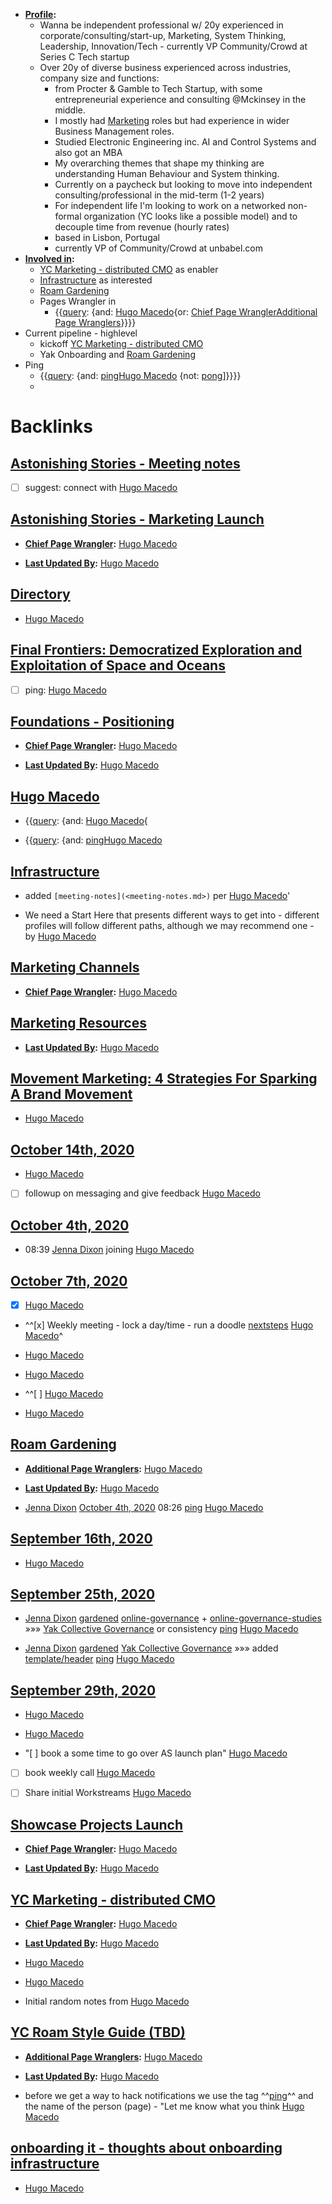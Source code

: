 - **[Profile](<Profile.md>):**
    - Wanna be independent professional w/ 20y experienced in corporate/consulting/start-up, Marketing, System Thinking, Leadership, Innovation/Tech - currently VP Community/Crowd at Series C Tech startup
    - Over 20y of diverse business experienced across industries, company size and functions:
        - from Procter & Gamble to Tech Startup, with some entrepreneurial experience and consulting @Mckinsey in the middle.
        - I mostly had [Marketing](<Marketing.md>) roles but had experience in wider Business Management roles.
        - Studied Electronic Engineering inc. AI and Control Systems and also got an MBA
        - My overarching themes that shape my thinking are understanding Human Behaviour and System thinking. 
        - Currently on a paycheck but looking to move into independent consulting/professional in the mid-term (1-2 years)
        - For independent life I'm looking to work on a networked non-formal organization (YC looks like a possible model) and to decouple time from revenue (hourly rates)
        - based in Lisbon, Portugal
        - currently VP of Community/Crowd at unbabel.com 
- **[Involved in](<Involved in.md>):** 
    - [YC Marketing - distributed CMO](<YC Marketing - distributed CMO.md>) as enabler
    - [Infrastructure](<Infrastructure.md>) as interested 
    - [Roam Gardening](<Roam Gardening.md>)
    - Pages Wrangler in
        - {{[query](<query.md>): {and: [Hugo Macedo](<Hugo Macedo.md>){or: [Chief Page Wrangler](<Chief Page Wrangler.md>)[Additional Page Wranglers](<Additional Page Wranglers.md>)}}}}
- Current pipeline - highlevel
    - kickoff [YC Marketing - distributed CMO](<YC Marketing - distributed CMO.md>)
    - Yak Onboarding and [Roam Gardening](<Roam Gardening.md>)
- Ping
    - {{[query](<query.md>): {and: [ping](<ping.md>)[Hugo Macedo](<Hugo Macedo.md>) {not: [pong](<pong.md>)]}}}}
    - 

# Backlinks
## [Astonishing Stories -  Meeting notes](<Astonishing Stories -  Meeting notes.md>)
- [ ] suggest: connect with [Hugo Macedo](<Hugo Macedo.md>)

## [Astonishing Stories - Marketing Launch](<Astonishing Stories - Marketing Launch.md>)
- **[Chief Page Wrangler](<Chief Page Wrangler.md>):** [Hugo Macedo](<Hugo Macedo.md>)

- **[Last Updated By](<Last Updated By.md>):** [Hugo Macedo](<Hugo Macedo.md>)

## [Directory](<Directory.md>)
- [Hugo Macedo](<Hugo Macedo.md>)

## [Final Frontiers: Democratized Exploration and Exploitation of Space and Oceans](<Final Frontiers: Democratized Exploration and Exploitation of Space and Oceans.md>)
- [ ] ping: [Hugo Macedo](<Hugo Macedo.md>)

## [Foundations - Positioning](<Foundations - Positioning.md>)
- **[Chief Page Wrangler](<Chief Page Wrangler.md>):** [Hugo Macedo](<Hugo Macedo.md>)

- **[Last Updated By](<Last Updated By.md>):** [Hugo Macedo](<Hugo Macedo.md>)

## [Hugo Macedo](<Hugo Macedo.md>)
- {{[query](<query.md>): {and: [Hugo Macedo](<Hugo Macedo.md>){

- {{[query](<query.md>): {and: [ping](<ping.md>)[Hugo Macedo](<Hugo Macedo.md>)

## [Infrastructure](<Infrastructure.md>)
- added `[meeting-notes](<meeting-notes.md>)` per [Hugo Macedo](<Hugo Macedo.md>)'

- We need a Start Here that presents different ways to get into - different profiles will follow different paths, although we may recommend one - by [Hugo Macedo](<Hugo Macedo.md>)

## [Marketing Channels](<Marketing Channels.md>)
- **[Chief Page Wrangler](<Chief Page Wrangler.md>):** [Hugo Macedo](<Hugo Macedo.md>)

## [Marketing Resources](<Marketing Resources.md>)
- **[Last Updated By](<Last Updated By.md>):** [Hugo Macedo](<Hugo Macedo.md>)

## [Movement Marketing: 4 Strategies For Sparking A Brand Movement](<Movement Marketing: 4 Strategies For Sparking A Brand Movement.md>)
- [Hugo Macedo](<Hugo Macedo.md>)

## [October 14th, 2020](<October 14th, 2020.md>)
- [Hugo Macedo](<Hugo Macedo.md>)

- [ ] followup on messaging and give feedback [Hugo Macedo](<Hugo Macedo.md>)

## [October 4th, 2020](<October 4th, 2020.md>)
- 08:39 [Jenna Dixon](<Jenna Dixon.md>) joining [Hugo Macedo](<Hugo Macedo.md>)

## [October 7th, 2020](<October 7th, 2020.md>)
- [x] [Hugo Macedo](<Hugo Macedo.md>)

- ^^[x] Weekly meeting - lock a day/time - run a doodle [nextsteps](<nextsteps.md>) [Hugo Macedo](<Hugo Macedo.md>)^

- [Hugo Macedo](<Hugo Macedo.md>)

- [Hugo Macedo](<Hugo Macedo.md>)

- ^^[ ] [Hugo Macedo](<Hugo Macedo.md>)

- [Hugo Macedo](<Hugo Macedo.md>)

## [Roam Gardening](<Roam Gardening.md>)
- **[Additional Page Wranglers](<Additional Page Wranglers.md>):** [Hugo Macedo](<Hugo Macedo.md>)

- **[Last Updated By](<Last Updated By.md>):** [Hugo Macedo](<Hugo Macedo.md>)

- [Jenna Dixon](<Jenna Dixon.md>) [October 4th, 2020](<October 4th, 2020.md>) 08:26 [ping](<ping.md>) [Hugo Macedo](<Hugo Macedo.md>)

## [September 16th, 2020](<September 16th, 2020.md>)
- [Hugo Macedo](<Hugo Macedo.md>)

## [September 25th, 2020](<September 25th, 2020.md>)
- [Jenna Dixon](<Jenna Dixon.md>) [gardened](<gardened.md>) [online-governance](<online-governance.md>) + [online-governance-studies](<online-governance-studies.md>) »»» [Yak Collective Governance](<Yak Collective Governance.md>) or consistency [ping](<ping.md>) [Hugo Macedo](<Hugo Macedo.md>)

- [Jenna Dixon](<Jenna Dixon.md>) [gardened](<gardened.md>) [Yak Collective Governance](<Yak Collective Governance.md>) »»» added [template/header](<template/header.md>) [ping](<ping.md>) [Hugo Macedo](<Hugo Macedo.md>)

## [September 29th, 2020](<September 29th, 2020.md>)
- [Hugo Macedo](<Hugo Macedo.md>)

- [Hugo Macedo](<Hugo Macedo.md>)

- "[ ] book a some time to go over AS launch plan" [Hugo Macedo](<Hugo Macedo.md>)

- [ ] book weekly call [Hugo Macedo](<Hugo Macedo.md>)

- [ ] Share initial Workstreams [Hugo Macedo](<Hugo Macedo.md>)

## [Showcase Projects Launch](<Showcase Projects Launch.md>)
- **[Chief Page Wrangler](<Chief Page Wrangler.md>):** [Hugo Macedo](<Hugo Macedo.md>)

- **[Last Updated By](<Last Updated By.md>):** [Hugo Macedo](<Hugo Macedo.md>)

## [YC Marketing - distributed CMO](<YC Marketing - distributed CMO.md>)
- **[Chief Page Wrangler](<Chief Page Wrangler.md>):** [Hugo Macedo](<Hugo Macedo.md>)

- **[Last Updated By](<Last Updated By.md>):** [Hugo Macedo](<Hugo Macedo.md>)

- [Hugo Macedo](<Hugo Macedo.md>)

- [Hugo Macedo](<Hugo Macedo.md>)

- Initial random notes from [Hugo Macedo](<Hugo Macedo.md>)

## [YC Roam Style Guide (TBD)](<YC Roam Style Guide (TBD).md>)
- **[Additional Page Wranglers](<Additional Page Wranglers.md>):** [Hugo Macedo](<Hugo Macedo.md>)

- **[Last Updated By](<Last Updated By.md>):** [Hugo Macedo](<Hugo Macedo.md>)

- before we get a way to hack notifications we use the tag ^^[ping](<ping.md>)^^ and the name of the person (page) -  "Let me know what you think [Hugo Macedo](<Hugo Macedo.md>)

## [onboarding it - thoughts about onboarding infrastructure](<onboarding it - thoughts about onboarding infrastructure.md>)
- [Hugo Macedo](<Hugo Macedo.md>)

